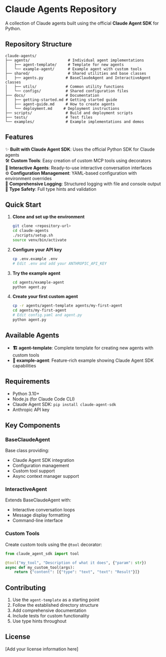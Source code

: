 # Claude Agents Repository

A collection of Claude agents built using the official **Claude Agent SDK** for Python.

## Repository Structure

```
claude-agents/
├── agents/                 # Individual agent implementations
│   ├── agent-template/     # Template for new agents
│   └── example-agent/      # Example agent with custom tools
├── shared/                 # Shared utilities and base classes
│   ├── agents.py          # BaseClaudeAgent and InteractiveAgent classes
│   ├── utils/             # Common utility functions
│   └── configs/           # Shared configuration files
├── docs/                  # Documentation
│   ├── getting-started.md # Getting started guide
│   ├── agent-guide.md     # How to create agents
│   └── deployment.md     # Deployment instructions
├── scripts/               # Build and deployment scripts
├── tests/                 # Test files
└── examples/              # Example implementations and demos
```

## Features

✨ **Built with Claude Agent SDK**: Uses the official Python SDK for Claude agents  
🛠️ **Custom Tools**: Easy creation of custom MCP tools using decorators  
🤖 **Interactive Agents**: Ready-to-use interactive conversation interfaces  
⚙️ **Configuration Management**: YAML-based configuration with environment overrides  
📝 **Comprehensive Logging**: Structured logging with file and console output  
🎯 **Type Safety**: Full type hints and validation  

## Quick Start

1. **Clone and set up the environment**
   ```bash
   git clone <repository-url>
   cd claude-agents
   ./scripts/setup.sh
   source venv/bin/activate
   ```

2. **Configure your API key**
   ```bash
   cp .env.example .env
   # Edit .env and add your ANTHROPIC_API_KEY
   ```

3. **Try the example agent**
   ```bash
   cd agents/example-agent
   python agent.py
   ```

4. **Create your first custom agent**
   ```bash
   cp -r agents/agent-template agents/my-first-agent
   cd agents/my-first-agent
   # Edit config.yaml and agent.py
   python agent.py
   ```

## Available Agents

- **🏗️ agent-template**: Complete template for creating new agents with custom tools
- **🎯 example-agent**: Feature-rich example showing Claude Agent SDK capabilities

## Requirements

- Python 3.10+
- Node.js (for Claude Code CLI)
- Claude Agent SDK: `pip install claude-agent-sdk`
- Anthropic API key

## Key Components

### BaseClaudeAgent
Base class providing:
- Claude Agent SDK integration
- Configuration management  
- Custom tool support
- Async context manager support

### InteractiveAgent
Extends BaseClaudeAgent with:
- Interactive conversation loops
- Message display formatting
- Command-line interface

### Custom Tools
Create custom tools using the `@tool` decorator:

```python
from claude_agent_sdk import tool

@tool("my_tool", "Description of what it does", {"param": str})
async def my_custom_tool(args):
    return {"content": [{"type": "text", "text": "Result"}]}
```

## Contributing

1. Use the `agent-template` as a starting point
2. Follow the established directory structure  
3. Add comprehensive documentation
4. Include tests for custom functionality
5. Use type hints throughout

## License

[Add your license information here]